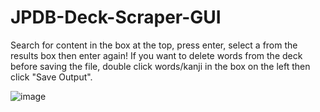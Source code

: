 # JPDB-Deck-Scraper-GUI

Search for content in the box at the top, press enter, select a from the results box then enter again!
If you want to delete words from the deck before saving the file, double click words/kanji in the box on the left then click "Save Output".

![image](https://user-images.githubusercontent.com/66906618/113778200-07c68680-9724-11eb-8c59-43b33b0c897c.png)
